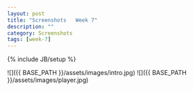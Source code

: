 ```yaml
---
layout: post
title: "Screenshots   Week 7"
description: ""
category: Screenshots
tags: [week-7]
---
```

{% include JB/setup %}


![]({{ BASE_PATH }}/assets/images/intro.jpg)
![]({{ BASE_PATH }}/assets/images/player.jpg)